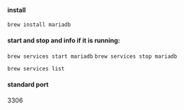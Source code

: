 

#### install

`brew install mariadb`


#### start and stop and info if it is running:

`brew services start mariadb`
`brew services stop mariadb`

`brew services list`

#### standard port

3306